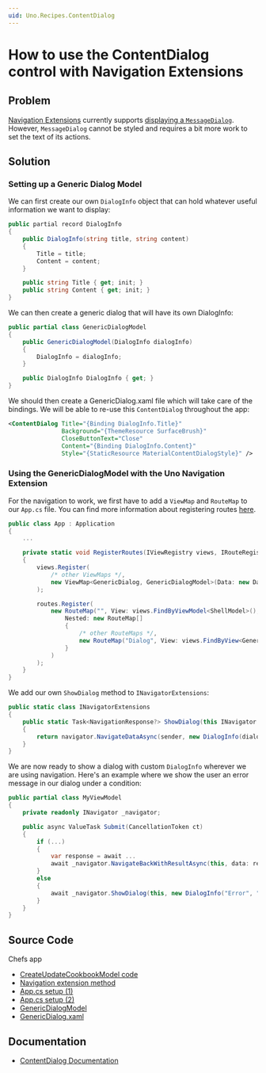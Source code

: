 ```yaml
---
uid: Uno.Recipes.ContentDialog
---
```


# How to use the ContentDialog control with Navigation Extensions

## Problem

[Navigation Extensions](xref:Uno.Extensions.Navigation.Overview) currently supports [displaying a `MessageDialog`](xref:Uno.Extensions.Navigation.HowToDisplayMessageDialog). However, `MessageDialog` cannot be styled and requires a bit more work to set the text of its actions.

## Solution

### Setting up a Generic Dialog Model

We can first create our own `DialogInfo` object that can hold whatever useful information we want to display:

```csharp
public partial record DialogInfo
{
    public DialogInfo(string title, string content)
    {
        Title = title;
        Content = content;
    }

    public string Title { get; init; }
    public string Content { get; init; }
}
```

We can then create a generic dialog that will have its own DialogInfo: 

```csharp
public partial class GenericDialogModel
{
    public GenericDialogModel(DialogInfo dialogInfo)
    {
        DialogInfo = dialogInfo;
    }

    public DialogInfo DialogInfo { get; }
}
```

We should then create a GenericDialog.xaml file which will take care of the bindings. We will be able to re-use this `ContentDialog` throughout the app:

```xml
﻿<ContentDialog Title="{Binding DialogInfo.Title}"
               Background="{ThemeResource SurfaceBrush}"
               CloseButtonText="Close"
               Content="{Binding DialogInfo.Content}"
               Style="{StaticResource MaterialContentDialogStyle}" />
```

### Using the GenericDialogModel with the Uno Navigation Extension

For the navigation to work, we first have to add a `ViewMap` and `RouteMap` to our `App.cs` file. You can find more information about registering routes [here](xref:Uno.Extensions.Navigation.HowToNavigateBetweenPages).

```csharp
public class App : Application
{
    ...

    private static void RegisterRoutes(IViewRegistry views, IRouteRegistry routes)
    {
        views.Register(
            /* other ViewMaps */,
            new ViewMap<GenericDialog, GenericDialogModel>(Data: new DataMap<DialogInfo>())
        );

        routes.Register(
            new RouteMap("", View: views.FindByViewModel<ShellModel>(),
                Nested: new RouteMap[]
                {
                    /* other RouteMaps */,
                    new RouteMap("Dialog", View: views.FindByView<GenericDialog>())
                }
            )
        );
    }
}
```

We add our own `ShowDialog` method to `INavigatorExtensions`:

```csharp
public static class INavigatorExtensions
{
    public static Task<NavigationResponse?> ShowDialog(this INavigator navigator, object sender, DialogInfo dialogInfo, CancellationToken ct)
    {
        return navigator.NavigateDataAsync(sender, new DialogInfo(dialogInfo.Title, dialogInfo.Content), cancellation: ct);
    }
}
```

We are now ready to show a dialog with custom `DialogInfo` wherever we are using navigation. Here's an example where we show the user an error message in our dialog under a condition:

```csharp
public partial class MyViewModel
{
    private readonly INavigator _navigator;

    public async ValueTask Submit(CancellationToken ct)
    {
        if (...)
        {
            var response = await ...
            await _navigator.NavigateBackWithResultAsync(this, data: response);
        }
        else
        {
            await _navigator.ShowDialog(this, new DialogInfo("Error", "Please write a cookbook name and select one recipe."), ct);
        }
    }
}
```

## Source Code

Chefs app

- [CreateUpdateCookbookModel code](https://github.com/unoplatform/uno.chefs/blob/92105f64923058b9ace3897bbea17cdb3b354fe9/src/Chefs/Presentation/CreateUpdateCookbookModel.cs#L96)
- [Navigation extension method](https://github.com/unoplatform/uno.chefs/blob/92105f64923058b9ace3897bbea17cdb3b354fe9/src/Chefs/Presentation/Extensions/INavigatorExtensions.cs#L36-L39)
- [App.cs setup (1)](https://github.com/unoplatform/uno.chefs/blob/92105f64923058b9ace3897bbea17cdb3b354fe9/src/Chefs/App.cs#L113)
- [App.cs setup (2)](https://github.com/unoplatform/uno.chefs/blob/92105f64923058b9ace3897bbea17cdb3b354fe9/src/Chefs/App.cs#L177)
- [GenericDialogModel](https://github.com/unoplatform/uno.chefs/blob/92105f64923058b9ace3897bbea17cdb3b354fe9/src/Chefs/Presentation/GenericDialogModel.cs)
- [GenericDialog.xaml](https://github.com/unoplatform/uno.chefs/blob/92105f64923058b9ace3897bbea17cdb3b354fe9/src/Chefs/Views/Dialogs/GenericDialog.xaml)

## Documentation

- [ContentDialog Documentation](xref:Uno.Controls.ContentDialog)
